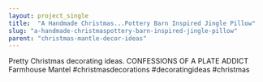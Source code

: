 ```yaml
---
layout: project_single
title:  "A Handmade Christmas...Pottery Barn Inspired Jingle Pillow"
slug: "a-handmade-christmaspottery-barn-inspired-jingle-pillow"
parent: "christmas-mantle-decor-ideas"
---
```

Pretty Christmas decorating ideas. CONFESSIONS OF A PLATE ADDICT Farmhouse Mantel #christmasdecorations #decoratingideas #christmas